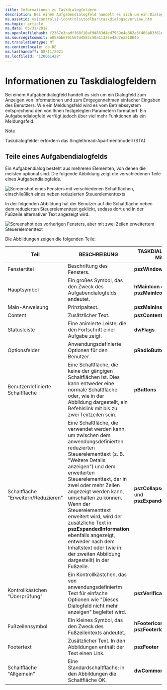 ```yaml
---
title: Informationen zu Taskdialogfeldern
description: Bei einem Aufgabendialogfeld handelt es sich um ein Dialogfeld zum Anzeigen von Informationen und zum Entgegennehmen einfacher Eingaben des Benutzers.
ms.assetid: vs|controls|~\controls\toolbar\taskdialogsoverview.htm
ms.topic: article
ms.date: 05/31/2018
ms.openlocfilehash: f2367e3cadff68f10af9d883d4ed7959e4e862a6f406a83361ea2f40b2f69c78
ms.sourcegitcommit: e858bbe701567d4583c50a11326e42d7ea51804b
ms.translationtype: MT
ms.contentlocale: de-DE
ms.lasthandoff: 08/11/2021
ms.locfileid: "120061428"
---
```

# <a name="about-task-dialogs"></a>Informationen zu Taskdialogfeldern

Bei einem Aufgabendialogfeld handelt es sich um ein Dialogfeld zum Anzeigen von Informationen und zum Entgegennehmen einfacher Eingaben des Benutzers. Wie ein Meldungsfeld wird es vom Betriebssystem entsprechend den von Ihnen festgelegten Parametern formatiert. Ein Aufgabendialogfeld verfügt jedoch über viel mehr Funktionen als ein Meldungsfeld.

> [!Note]  
> Taskdialogfelder erfordern das Singlethread-Apartmentmodell (STA).

 

## <a name="parts-of-a-task-dialog"></a>Teile eines Aufgabendialogfelds

Ein Aufgabendialog besteht aus mehreren Elementen, von denen die meisten optional sind. Die folgende Abbildung zeigt die verschiedenen Teile eines Aufgabendialogfelds.

![Screenshot eines Fensters mit verschiedenen Schaltflächen, einschließlich eines neben reduzierten Steuerelementtexts](images/taskdialog.jpg)

In der folgenden Abbildung hat der Benutzer auf die Schaltfläche neben dem reduzierten Steuerelementtext geklickt, sodass dort und in der Fußzeile alternativer Text angezeigt wird.

![Screenshot des vorherigen Fensters, aber mit zwei Zeilen erweitertem Steuerelementtext](images/taskdialogexpand.jpg)

Die Abbildungen zeigen die folgenden Teile:



| Teil                   | BESCHREIBUNG                                                                                                                                                                                                                                                                                                                                                                          | TASKDIALOGCONFIG-Mitglied                                    |
|------------------------|--------------------------------------------------------------------------------------------------------------------------------------------------------------------------------------------------------------------------------------------------------------------------------------------------------------------------------------------------------------------------------------|------------------------------------------------------------|
| Fenstertitel           | Beschriftung des Fensters.                                                                                                                                                                                                                                                                                                                                                               | **pszWindowTitle**                                         |
| Hauptsymbol              | Ein großes Symbol, das den Zweck des Aufgabendialogfelds andeutet.                                                                                                                                                                                                                                                                                                                          | **hMainIcon** oder **pszMainIcon**                           |
| Main-Anweisung       | Prinzipaltext.                                                                                                                                                                                                                                                                                                                                                                      | **pszMainInstruction**                                     |
| Content                | Zusätzlicher Text.                                                                                                                                                                                                                                                                                                                                                                          | **pszContent**                                             |
| Statusleiste           | Eine animierte Leiste, die den Fortschritt einer Aufgabe zeigt.                                                                                                                                                                                                                                                                                                                                | **dwFlags**                                                |
| Optionsfelder          | Anwendungsdefinierte Optionen für den Benutzer.                                                                                                                                                                                                                                                                                                                                            | **pRadioButtons**                                          |
| Benutzerdefinierte Schaltfläche          | Eine Schaltfläche, die keine der gängigen Schaltflächen ist. Dies kann entweder eine normale Schaltfläche oder, wie in der Abbildung dargestellt, ein Befehlslink mit bis zu zwei Textzeilen sein.                                                                                                                                                                                                                    | **pButtons**                                               |
| Schaltfläche "Erweitern/Reduzieren&quot; | Eine Schaltfläche, die verwendet werden kann, um zwischen dem anwendungsdefinierten reduzierten Steuerelementtext (z. B. &quot;Weitere Details anzeigen") und dem erweiterten Steuerelementtext, der in zwei oder mehr Zeilen angezeigt werden kann, umschalten zu können. Wenn der Steuerelementtext erweitert wird, wird der zusätzliche Text in **pszExpandedInformation** ebenfalls angezeigt, entweder nach dem Inhaltstext oder (wie in der zweiten Abbildung dargestellt) in der Fußzeile. | **pszCollapsedControlText** und **pszExpandedControlText** |
| Kontrollkästchen "Überprüfung" | Ein Kontrollkästchen, das von anwendungsdefiniertm Text für einfache Optionen wie "Dieses Dialogfeld nicht mehr anzeigen" begleitet wird.                                                                                                                                                                                                                                                                     | **pszVerificationText**                                    |
| Fußzeilensymbol            | Ein kleines Symbol, das den Zweck des Fußzeilentexts andeutet.                                                                                                                                                                                                                                                                                                                          | **hFooterIcon** oder **pszFooterIcon**                       |
| Footertext            | Zusätzlicher Text. In den Abbildungen enthält der Text einen Link.                                                                                                                                                                                                                                                                                                                | **pszFooter**                                              |
| Schaltfläche "Allgemein"          | Eine Standardschaltfläche; in den Abbildungen die Schaltfläche OK.                                                                                                                                                                                                                                                                                                                              | **dwCommonButtons**                                        |



 

 

 




